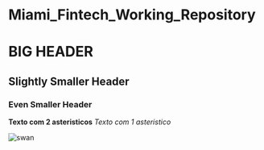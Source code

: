 # Miami_Fintech_Working_Repository

# BIG HEADER
## Slightly Smaller Header
### Even Smaller Header

**Texto com 2 asteristicos**
*Texto com 1 asteristico*

![swan](https://media.istockphoto.com/photos/swan-in-autumn-park-picture-id1313410061?b=1&k=20&m=1313410061&s=170667a&w=0&h=ZL7xJCeYh23--Q-IEhyPkYY5TWktppUgpv71OQBaVUM=) 
